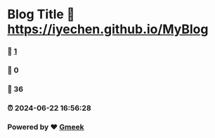 # Blog Title :link: https://iyechen.github.io/MyBlog 
### :page_facing_up: [1](https://iyechen.github.io/MyBlog/tag.html) 
### :speech_balloon: 0 
### :hibiscus: 36 
### :alarm_clock: 2024-06-22 16:56:28 
### Powered by :heart: [Gmeek](https://github.com/Meekdai/Gmeek)

